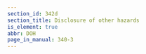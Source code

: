 ```yaml
---
section_id: 342d
section_title: Disclosure of other hazards
is_element: true
abbr: DOH
page_in_manual: 340-3
---
```

